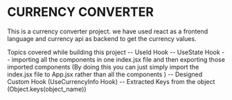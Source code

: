 # CURRENCY CONVERTER 

This is a currency converter project. we have used react as a frontend language and currency api as backend to get the currency values.

Topics covered while building this project 
    -- UseId Hook 
    -- UseState Hook
    -- importing all the components in one index.jsx file and then exporting those imported components (By doing this you can just simply import the index.jsx file to App.jsx rather than all the components )
    -- Designed Custom Hook (UseCurrencyInfo Hook)
    -- Extracted Keys from the object (Object.keys(object_name))
    
